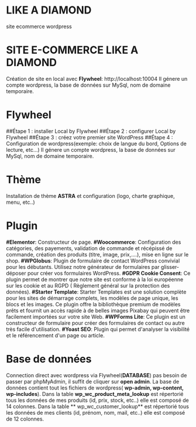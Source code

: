 # LIKE A DIAMOND
site ecommerce wordpress
# SITE E-COMMERCE LIKE A DIAMOND
Création de site en local avec **Flywheel**: http://localhost:10004
Il génere un compte wordpress, la base de données sur MySql, nom de domaine temporaire.

# Flywheel
##Étape 1 : installer Local by Flywheel
##Étape 2 : configurer Local by Flywheel
##Étape 3 : créez votre premier site WordPress
##Étape 4 : Configuration de wordpress(exemple: choix de langue du bord,  Options de lecture, etc...)
Il génere un compte wordpress, la base de données sur MySql, nom de domaine temporaire.

# Thème
Installation de thème **ASTRA** et configuration (logo, charte graphique, menu, etc..)

# Plugin
**#Elementor**: Constructeur de page.
**#Woocommerce**: Configuration des catégories, des payements, validation de commande et récépissé de commande, création des produits (titre, image, prix,....),  mise en ligne sur le shop.
**#WPGlobus**: Plugin de formulaire de contact WordPress convivial pour les débutants. Utilisez notre générateur de formulaires par glisser-déposer pour créer vos formulaires WordPress.
**#GDPR Cookie Consent**: Ce plugin permet de montrer que notre site est conforme à la loi européenne sur les cookie et au RGPD ( Règlement général sur la protection des données).
**#Starter Template**: Starter Templates est une solution complète pour les sites de démarrage complets, les modèles de page unique, les blocs et les images. Ce plugin offre la bibliothèque premium de modèles prêts et fournit un accès rapide à de belles images Pixabay qui peuvent être facilement importées sur votre site Web.
**#WPForms Lite**: Ce plugin est un constructeur de formulaire  pour créer des formulaires de contact ou autre très facile d'utilisation.
**#Yoast SEO**: Plugin qui permet d'analyser la visibilité et le référencement d'un page ou article.


# Base de données 
Connection direct avec wordpress via Flywheel(**DATABASE**) pas besoin de passer par phpMyAdmin, il suffit de cliquer sur **open admin**.
 La base de données contient tout les fichiers de wordpress( **wp-admin, wp-content, wp-includes**).
 Dans la table **wp_wc_product_meta_lookup** est répertorié tous les données de mes produits (id, prix, stock, etc..) elle est composé de 14 colonnes. 
Dans la table ** wp_wc_customer_lookup** est répertorié tous les données de mes clients (id, prénom, nom, mail, etc..)  elle est composé de 12 colonnes. 

